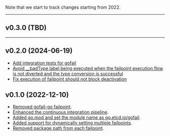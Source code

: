 Note that we start to track changes starting from 2022.

<hr>

## v0.3.0 (TBD)

<hr>

## v0.2.0 (2024-06-19)

- [Add integration tests for gofail](https://github.com/etcd-io/gofail/pull/69)
- [Avoid __badType label being executed when the failpoint execution flow is not diverted and the type conversion is successful](https://github.com/etcd-io/gofail/pull/66)
- [Fix execution of failpoint should not block deactivation](https://github.com/etcd-io/gofail/pull/65)

## v0.1.0 (2022-12-10)

- [Removed gofail-go failpoint](https://github.com/etcd-io/gofail/pull/30).
- [Enhanced the continuous integration pipeline](https://github.com/etcd-io/gofail/pull/24).
- [Added go.mod and set the module name as go.etcd.io/gofail](https://github.com/etcd-io/gofail/pull/21).
- [Added support for dynamically setting multiple failpoints](https://github.com/etcd-io/gofail/pull/38).
- [Removed package path from each failpoint](https://github.com/etcd-io/gofail/pull/44).

